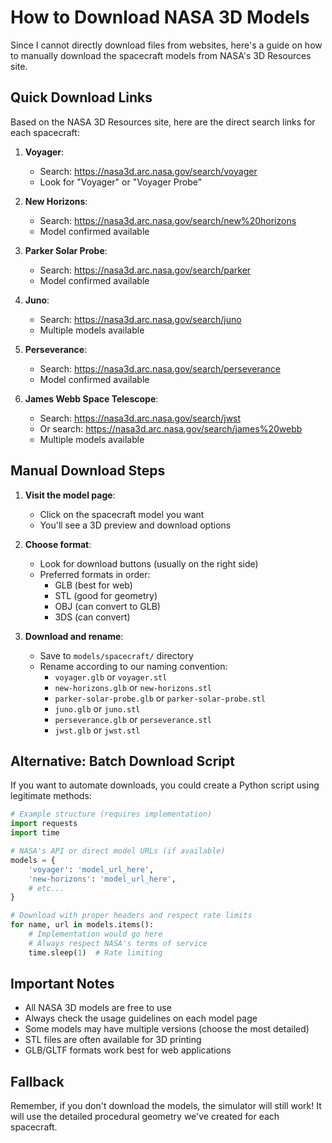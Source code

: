 # How to Download NASA 3D Models

Since I cannot directly download files from websites, here's a guide on how to manually download the spacecraft models from NASA's 3D Resources site.

## Quick Download Links

Based on the NASA 3D Resources site, here are the direct search links for each spacecraft:

1. **Voyager**: 
   - Search: https://nasa3d.arc.nasa.gov/search/voyager
   - Look for "Voyager" or "Voyager Probe"

2. **New Horizons**: 
   - Search: https://nasa3d.arc.nasa.gov/search/new%20horizons
   - Model confirmed available

3. **Parker Solar Probe**: 
   - Search: https://nasa3d.arc.nasa.gov/search/parker
   - Model confirmed available

4. **Juno**: 
   - Search: https://nasa3d.arc.nasa.gov/search/juno
   - Multiple models available

5. **Perseverance**: 
   - Search: https://nasa3d.arc.nasa.gov/search/perseverance
   - Model confirmed available

6. **James Webb Space Telescope**: 
   - Search: https://nasa3d.arc.nasa.gov/search/jwst
   - Or search: https://nasa3d.arc.nasa.gov/search/james%20webb
   - Multiple models available

## Manual Download Steps

1. **Visit the model page**:
   - Click on the spacecraft model you want
   - You'll see a 3D preview and download options

2. **Choose format**:
   - Look for download buttons (usually on the right side)
   - Preferred formats in order:
     - GLB (best for web)
     - STL (good for geometry)
     - OBJ (can convert to GLB)
     - 3DS (can convert)

3. **Download and rename**:
   - Save to `models/spacecraft/` directory
   - Rename according to our naming convention:
     - `voyager.glb` or `voyager.stl`
     - `new-horizons.glb` or `new-horizons.stl`
     - `parker-solar-probe.glb` or `parker-solar-probe.stl`
     - `juno.glb` or `juno.stl`
     - `perseverance.glb` or `perseverance.stl`
     - `jwst.glb` or `jwst.stl`

## Alternative: Batch Download Script

If you want to automate downloads, you could create a Python script using legitimate methods:

```python
# Example structure (requires implementation)
import requests
import time

# NASA's API or direct model URLs (if available)
models = {
    'voyager': 'model_url_here',
    'new-horizons': 'model_url_here',
    # etc...
}

# Download with proper headers and respect rate limits
for name, url in models.items():
    # Implementation would go here
    # Always respect NASA's terms of service
    time.sleep(1)  # Rate limiting
```

## Important Notes

- All NASA 3D models are free to use
- Always check the usage guidelines on each model page
- Some models may have multiple versions (choose the most detailed)
- STL files are often available for 3D printing
- GLB/GLTF formats work best for web applications

## Fallback

Remember, if you don't download the models, the simulator will still work! It will use the detailed procedural geometry we've created for each spacecraft.